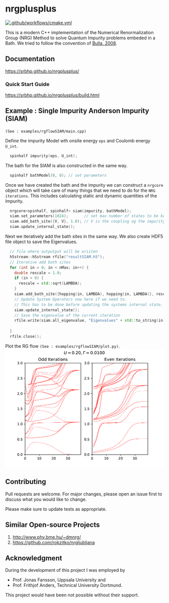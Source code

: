 # nrgplusplus

[![.github/workflows/cmake.yml](https://github.com/srbhp/nrgplusplus/actions/workflows/cmake.yml/badge.svg?branch=main&event=push)](https://github.com/srbhp/nrgplusplus/actions/workflows/cmake.yml)

This is a modern C++ implementation of the 
Numerical Renormalization Group (NRG) Method 
to  solve Quantum Impurity problems embeded in a Bath. 
We tried to follow the convention of 
[Bulla, 2008](https://doi.org/10.1103/RevModPhys.80.395). 

##  Documentation
https://srbhp.github.io/nrgplusplus/


### Quick Start Guide
https://srbhp.github.io/nrgplusplus/build.html




## Example : Single Impurity Anderson Impurity (SIAM)
`(See : examples/rgflowSIAM/main.cpp)`

Define the impurity Model wth onsite energy `eps` and Coulomb energy `U_int`. 

```cpp
  spinhalf impurity(eps, U_int);
```

The bath for the SIAM is also constructed in the same way. 

```cpp
  spinhalf bathModel(0, 0); // set parameters
```

Once we have created the bath and the impurity we can 
construct a `nrgcore` object which will take care of 
many things that we need to do for the `NRG iterations`.
This includes calculating static and dynamic quantities
of the Impurity.

```cpp
  nrgcore<spinhalf, spinhalf> siam(impurity, bathModel);
  siam.set_parameters(1024);       // set max number of states to be kept
  siam.add_bath_site({V, V}, 1.0); // V is the coupling og the impurity and first bath site. 
  siam.update_internal_state();
```
Next we iteratively add the bath sites in the same way. We 
also create HDF5 file object to save the Eigenvalues.


```cpp
  // file where outputput will be wriiten
  h5stream::h5stream rfile("resultSIAM.h5");
  // Iterative add bath sites
  for (int in = 0; in < nMax; in++) {
    double rescale = 1.0;
    if (in > 0) {
      rescale = std::sqrt(LAMBDA);
    }
    siam.add_bath_site({hopping(in, LAMBDA), hopping(in, LAMBDA)}, rescale);
    // Update System Operators now here if we need to.
    // This has to be done before updating the systems internal state.
    siam.update_internal_state();
    // Save the eigenvalue of the current iteration
    rfile.write(siam.all_eigenvalue, "Eigenvalues" + std::to_string(in));

  }
  rfile.close();
```
Plot the RG flow `(See : examples/rgflowSIAM/plot.py)`.
![SIAM RG Flow](docs/image/rgflowSIAM.png)

## Contributing

Pull requests are welcome. For major changes, please open an issue first
to discuss what you would like to change.

Please make sure to update tests as appropriate.

## Similar Open-source Projects 

  1. http://www.phy.bme.hu/~dmnrg/
  2. https://github.com/rokzitko/nrgljubljana

## Acknowledgment

During the development of this project I was employed by
  - Prof. Jonas Fansson, Uppsala University and 
  - Prof. Frithjof Anders, Technical University Dortmund.

This project would have been not possible without their support. 
